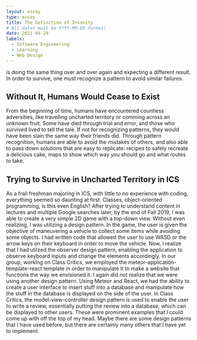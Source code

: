 ```yaml
---
layout: essay
type: essay
title: The Definition of Insanity
# All dates must be YYYY-MM-DD format!
date: 2021-04-29
labels:
  - Software Engineering
  - Learning
  - Web Design
---
```


is doing the same thing over and over again and expecting a different result. In order to survive, one must recognize a pattern to avoid similar failures.

## Without It, Humans Would Cease to Exist
From the beginning of time, humans have encountered countless adversities, like travelling uncharted territory or comming across an unknown fruit. Some have died through trial and error, and those who survived lived to tell the tale. If not for recognizing patterns, they would have been slain the same way their friends did. Through pattern recognition, humans are able to avoid the mistakes of others, and also able to pass down solutions that are easy to replicate: recipes to safely recreate a delicious cake, maps to show which way you should go and what routes to take. 

## Trying to Survive in Uncharted Territory in ICS
As a frail freshman majoring in ICS, with little to no experience with coding, everything seemed so daunting at first. Classes, object-oriented programming, is this even English? After trying to understand content in lectures and multiple Google searches later, by the end of Fall 2019, I was able to create a very simple 2D game with a top-down view. Without even realizing, I was utilizing a design pattern. In the game, the user is given the objective of maneuvering a vehicle to collect some items while avoiding some objects. I had written code that allowed the user to use WASD or the arrow keys on their keyboard in order to move the vehicle. Now, I realize that I had utilzed the observer design pattern, enabling the application to observe keyboard inputs and change the elements accordingly. 
In our group, working on Class Critics, we employed the meteor-application-template-react template in order to manipulate it to make a website that functions the way we envisioned it. I again did not realize that we were using another design pattern. Using Meteor and React, we had the ability to create a user interface to insert stuff into a database and manipulate how the stuff in the database is displayed on the side of the user. In Class Critics, the model-view-controller design pattern is used to enable the user to write a review, essentially putting the review into a database, which can be displayed to other users. 
These were prominent examples that I could come up with off the top of my head. Maybe there are some design patterns that I have used before, but there are certainly many others that I have yet to implement.

